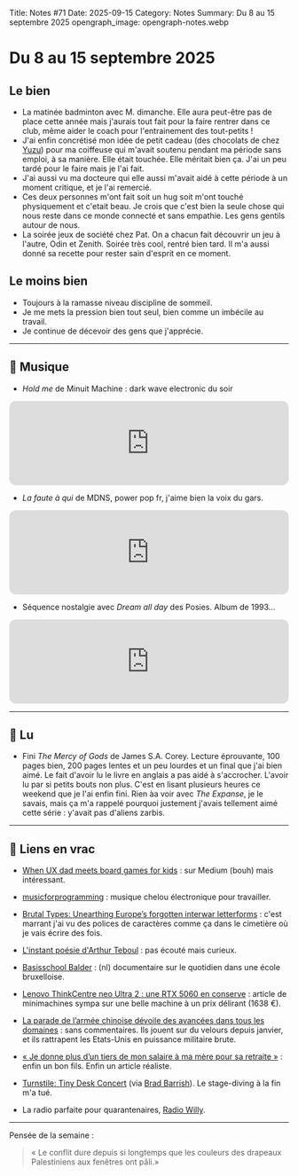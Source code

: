 Title: Notes #71
Date: 2025-09-15
Category: Notes
Summary: Du 8 au 15 septembre 2025
opengraph_image: opengraph-notes.webp

# Du 8 au 15 septembre 2025

## Le bien

* La matinée badminton avec M. dimanche. Elle aura peut-être pas de place cette année mais j'aurais tout fait pour la faire rentrer dans ce club, même aider le coach pour l'entrainement des tout-petits !
* J'ai enfin concrétisé mon idée de petit cadeau (des chocolats de chez [Yuzu](https://www.yuzubynicolasvanaiseandc.com/)) pour ma coiffeuse qui m'avait soutenu pendant ma période sans emploi, à sa manière. Elle était touchée. Elle méritait bien ça. J'ai un peu tardé pour le faire mais je l'ai fait.
* J'ai aussi vu ma docteure qui elle aussi m'avait aidé à cette période à un moment critique, et je l'ai remercié.
* Ces deux personnes m'ont fait soit un hug soit m'ont touché physiquement et c'etait beau. Je crois que c'est bien la seule chose qui nous reste dans ce monde connecté et sans empathie. Les gens gentils autour de nous.
* La soirée jeux de société chez Pat. On a chacun fait découvrir un jeu à l'autre, Odin et Zenith. Soirée très cool, rentré bien tard. Il m'a aussi donné sa recette pour rester sain d'esprit en ce moment.

## Le moins bien

* Toujours à la ramasse niveau discipline de sommeil.
* Je me mets la pression bien tout seul, bien comme un imbécile au travail.
* Je continue de décevoir des gens que j'apprécie.

---

## 🎵 Musique

* _Hold me_ de Minuit Machine : dark wave electronic du soir

<iframe style="border-radius:12px" src="https://open.spotify.com/embed/track/6hKXIZg3WVzm0f8nayZ0ZB?utm_source=generator" width="100%" height="152" frameBorder="0" allowfullscreen="" allow="autoplay; clipboard-write; encrypted-media; fullscreen; picture-in-picture" loading="lazy"></iframe>

* _La faute à qui_ de MDNS, power pop fr, j'aime bien la voix du gars.

<iframe style="border-radius:12px" src="https://open.spotify.com/embed/track/4HcYYdx6dZSKkO0odLovJR?utm_source=generator" width="100%" height="152" frameBorder="0" allowfullscreen="" allow="autoplay; clipboard-write; encrypted-media; fullscreen; picture-in-picture" loading="lazy"></iframe>

* Séquence nostalgie avec _Dream all day_ des Posies. Album de 1993...

<iframe style="border-radius:12px" src="https://open.spotify.com/embed/track/6NQ9hBc6yra6j9fMbnMTS7?utm_source=generator" width="100%" height="152" frameBorder="0" allowfullscreen="" allow="autoplay; clipboard-write; encrypted-media; fullscreen; picture-in-picture" loading="lazy"></iframe>

---

## 📖 Lu

* Fini _The Mercy of Gods_ de James S.A. Corey. Lecture éprouvante, 100 pages bien, 200 pages lentes et un peu lourdes et un final que j'ai bien aimé. Le fait d'avoir lu le livre en anglais a pas aidé à s'accrocher. L'avoir lu par si petits bouts non plus. C'est en lisant plusieurs heures ce weekend que je l'ai enfin fini. Rien àa voir avec _The Expanse_, je le savais, mais ça m'a rappelé pourquoi justement j'avais tellement aimé cette série : y'avait pas d'aliens zarbis.

---

## 🔗 Liens en vrac

* [When UX dad meets board games for kids](https://uxdesign.cc/when-ux-dad-meets-board-games-for-kids-8219985a48a1) : sur Medium (bouh) mais intéressant.

* [musicforprogramming](https://musicforprogramming.net/one/) : musique chelou électronique pour travailler.

* [Brutal Types: Unearthing Europe’s forgotten interwar letterforms](https://the-brandidentity.com/interview/unearthing-europes-forgotten-interwar-letterforms-with-brutal-types) : c'est marrant j'ai vu des polices de caractères comme ça dans le cimetière où je vais écrire des fois.

* [L'instant poésie d'Arthur Teboul](https://www.radiofrance.fr/franceculture/podcasts/serie-l-instant-poesie-de-arthur-teboul) : pas écouté mais curieux.

* [Basisschool Balder](https://www.vrt.be/vrtmax/a-z/basisschool-balder/) : (nl) documentaire sur le quotidien dans une école bruxelloise.

* [Lenovo ThinkCentre neo Ultra 2 : une RTX 5060 en conserve](https://www.minimachines.net/actu/lenovo-thinkcentre-neo-ultra-2-une-rtx-5060-en-conserve-135748) : article de minimachines sympa sur une belle machine à un prix délirant (1638 €).

* [La parade de l’armée chinoise dévoile des avancées dans tous les domaines](https://www.lemonde.fr/international/article/2025/09/08/la-parade-de-l-armee-chinoise-un-message-tres-fort-aux-democraties_6639945_3210.html) : sans commentaires. Ils jouent sur du velours depuis janvier, et ils rattrapent les Etats-Unis en puissance militaire brute.

* [« Je donne plus d’un tiers de mon salaire à ma mère pour sa retraite »](https://www.lemonde.fr/campus/article/2025/09/08/tony-29-ans-developpeur-informatique-3-500-euros-par-mois-je-donne-plus-d-un-tiers-de-mon-salaire-a-ma-mere-pour-sa-retraite_6639764_4401467.html) : enfin un bon fils. Enfin un article réaliste.

* [Turnstile: Tiny Desk Concert](https://youtu.be/ylL-SSRDyJc?si=c6-TSsZcL8I3Mlf5) (via [Brad Barrish](https://bradbarrish.com/2025/09/11/the-turnstile-tiny-desk-is.html)). Le stage-diving à la fin m'a tué.

* La radio parfaite pour quarantenaires, [Radio Willy](https://www.willy.radio/).

---

Pensée de la semaine :

> « Le conflit dure depuis si longtemps que les couleurs des drapeaux Palestiniens aux fenêtres ont pâli.»
